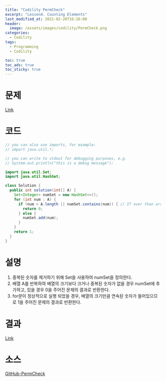 ```yaml
---
title: "Codility PermCheck"
excerpt: "Lesson4. Counting Elements"
last_modified_at: 2021-02-20T16:26:00
header:
  image: /assets/images/codility/PermCheck.png
categories:
  - Codility
tags:
  - Programming
  - Codility

toc: true
toc_ads: true
toc_sticky: true
---
```

# 문제
[Link](https://app.codility.com/programmers/lessons/4-counting_elements/perm_check/)

# 코드
```java
// you can also use imports, for example:
// import java.util.*;

// you can write to stdout for debugging purposes, e.g.
// System.out.println("this is a debug message");

import java.util.Set;
import java.util.HashSet;

class Solution {
  public int solution(int[] A) {
    Set<Integer> numSet = new HashSet<>();
    for (int num : A) {
      if (num > A.length || numSet.contains(num)) { // If over than array's size or duplicated number.
        return 0;
      } else {
        numSet.add(num);
      }
    }
    return 1;
  }
}
```

# 설명
1. 중복된 숫자를 제거하기 위해 Set을 사용하여 numSet을 정의한다.
2. 배열 A를 반복하여 배열의 크기보다 크거나 중복된 숫자가 없을 경우 numSet에 추가하고, 있을 경우 0을 주어진 문제의 결과로 반환한다.
3. for문이 정상적으로 실행 되었을 경우, 배열의 크기만큼 연속된 숫자가 들어있으므로 1을 주어진 문제의 결과로 반환한다.

# 결과
[Link](https://app.codility.com/demo/results/trainingDCMXJY-HDN/)

# 소스
[GitHub-PermCheck](https://github.com/GracefulSoul/Sample/blob/master/src/main/java/gracefulsoul/codility/lesson04/PermCheck.java)